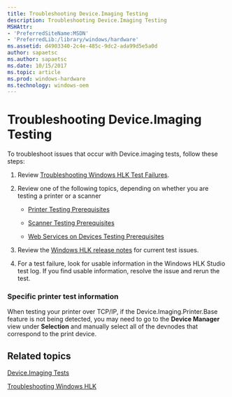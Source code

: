 ```yaml
---
title: Troubleshooting Device.Imaging Testing
description: Troubleshooting Device.Imaging Testing
MSHAttr:
- 'PreferredSiteName:MSDN'
- 'PreferredLib:/library/windows/hardware'
ms.assetid: d4903340-2c4e-485c-9dc2-ada99d5e5a0d
author: sapaetsc
ms.author: sapaetsc
ms.date: 10/15/2017
ms.topic: article
ms.prod: windows-hardware
ms.technology: windows-oem
---
```


# Troubleshooting Device.Imaging Testing


To troubleshoot issues that occur with Device.imaging tests, follow these steps:

1.  Review [Troubleshooting Windows HLK Test Failures](..\user\troubleshooting-windows-hlk-test-failures.md).

2.  Review one of the following topics, depending on whether you are testing a printer or a scanner

    -   [Printer Testing Prerequisites](printer-testing-prerequisites.md)

    -   [Scanner Testing Prerequisites](scanner-testing-prerequisites.md)

    -   [Web Services on Devices Testing Prerequisites](web-services-on-devices-testing-prerequisites.md)

3.  Review the [Windows HLK release notes](http://go.microsoft.com/fwlink/?LinkID=236110) for current test issues.

4.  For a test failure, look for usable information in the Windows HLK Studio test log. If you find usable information, resolve the issue and rerun the test.

### <span id="Specific_printer_test_information"></span><span id="specific_printer_test_information"></span><span id="SPECIFIC_PRINTER_TEST_INFORMATION"></span>Specific printer test information

When testing your printer over TCP/IP, if the Device.Imaging.Printer.Base feature is not being detected, you may need to go to the **Device Manager** view under **Selection** and manually select all of the devnodes that correspond to the print device.

## <span id="related_topics"></span>Related topics


[Device.Imaging Tests](device-imaging-tests.md)

[Troubleshooting Windows HLK](..\user\troubleshooting-windows-hlk.md)

 

 







